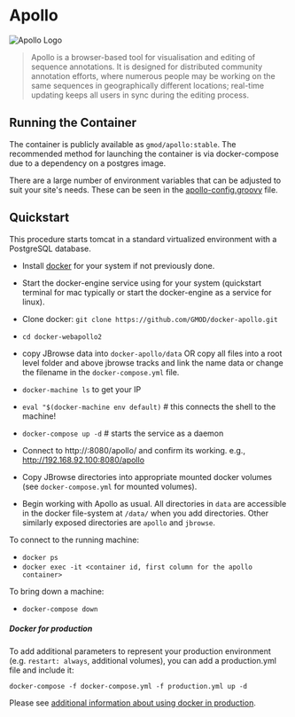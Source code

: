 # Apollo

![Apollo Logo](https://github.com/GMOD/Apollo/blob/master/web-app/images/ApolloLogo_100x36.png)

> Apollo is a browser-based tool for visualisation and editing of sequence annotations. It is designed for distributed community annotation efforts,
> where numerous people may be working on the same sequences in geographically different locations; real-time updating keeps all users in sync during the
> editing process.

## Running the Container

The container is publicly available as `gmod/apollo:stable`. The recommended
method for launching the container is via docker-compose due to a dependency
on a postgres image.   

There are a large number of environment variables that can be adjusted to suit your site's needs. These can be seen in the [apollo-config.groovy](https://github.com/GMOD/Apollo/blob/master/sample-docker-apollo-config.groovy) file.


## Quickstart

This procedure starts tomcat in a standard virtualized environment with a PostgreSQL database.

- Install [docker](https://docs.docker.com/engine/installation/) for your system if not previously done. 
- Start the docker-engine service using for your system (quickstart terminal for mac typically or start the docker-engine as a service for linux). 

- Clone docker: ```git clone https://github.com/GMOD/docker-apollo.git```
- ```cd docker-webapollo2```
- copy JBrowse data into ```docker-apollo/data``` OR copy all files into a root level folder and above jbrowse tracks and link the name data or change the filename in the ```docker-compose.yml``` file.
- ```docker-machine ls``` to get your IP
- ```eval "$(docker-machine env default)```  # this connects the shell to the machine!
- ```docker-compose up -d```  # starts the service as a daemon
- Connect to http://<docker-ip>:8080/apollo/ and confirm its working.  e.g., http://192.168.92.100:8080/apollo
- Copy JBrowse directories into appropriate mounted docker volumes (see ```docker-compose.yml``` for mounted volumes).  
- Begin working with Apollo as usual.  All directories in ```data``` are accessible in the docker file-system at ```/data/``` when you add directories.   Other similarly exposed directories are ```apollo``` and ```jbrowse```.

To connect to the running machine:
- ```docker ps```
- ```docker exec -it <container id, first column for the apollo container>```

To bring down a machine:
- ```docker-compose down```

##### Docker for production 

To add additional parameters to represent your production environment (e.g. ```restart: always```, additional volumes), you can add a production.yml file and include it:

```docker-compose -f docker-compose.yml -f production.yml up -d```

Please see [additional information about using docker in production](https://docs.docker.com/compose/production/).

